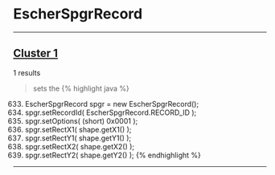 # EscherSpgrRecord

***

## [Cluster 1](./1)
1 results
> sets the 
{% highlight java %}
633. EscherSpgrRecord spgr = new EscherSpgrRecord();
643. spgr.setRecordId( EscherSpgrRecord.RECORD_ID );
644. spgr.setOptions( (short) 0x0001 );
645. spgr.setRectX1( shape.getX1() );
646. spgr.setRectY1( shape.getY1() );
647. spgr.setRectX2( shape.getX2() );
648. spgr.setRectY2( shape.getY2() );
{% endhighlight %}

***

